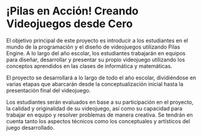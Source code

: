 # ¡Pilas en Acción! Creando Videojuegos desde Cero

El objetivo principal de este proyecto es introducir a los estudiantes en el mundo de la programación y el diseño de videojuegos utilizando Pilas Engine. A lo largo del año escolar, los estudiantes trabajarán en equipos para diseñar, desarrollar y presentar su propio videojuego utilizando los conceptos aprendidos en las clases de informática y matemáticas.

El proyecto se desarrollará a lo largo de todo el año escolar, dividiéndose en varias etapas que abarcarán desde la conceptualización inicial hasta la presentación final del videojuego.

Los estudiantes serán evaluados en base a su participación en el proyecto, la calidad y originalidad de su videojuego, así como su capacidad para trabajar en equipo y resolver problemas de manera creativa. Se tendrán en cuenta tanto los aspectos técnicos como los conceptuales y artísticos del juego desarrollado.

